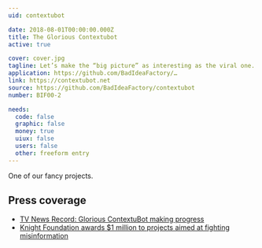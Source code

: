 ```yaml
---
uid: contextubot

date: 2018-08-01T00:00:00.000Z
title: The Glorious Contextubot
active: true

cover: cover.jpg
tagline: Let’s make the “big picture” as interesting as the viral one.
application: https://github.com/BadIdeaFactory/…
link: https://contextubot.net
source: https://github.com/BadIdeaFactory/contextubot
number: BIF00-2

needs:
  code: false
  graphic: false
  money: true
  uiux: false
  users: false
  other: freeform entry
---
```


One of our fancy projects.

## Press coverage

- [TV News Record: Glorious ContextuBot making progress](https://blog.archive.org/2018/03/08/tv-news-record-glorious-contextubot-making-progress/)
- [Knight Foundation awards \$1 million to projects aimed at fighting misinformation](https://www.poynter.org/news/knight-foundation-awards-1-million-projects-aimed-fighting-misinformation)
